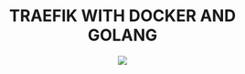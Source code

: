 <h1 align="center">TRAEFIK WITH DOCKER AND GOLANG</h1>
<div align="center">
    <img src="https://i.pinimg.com/originals/12/de/3b/12de3b65432eab50c39f6c5a9752c532.jpg" />
</div>